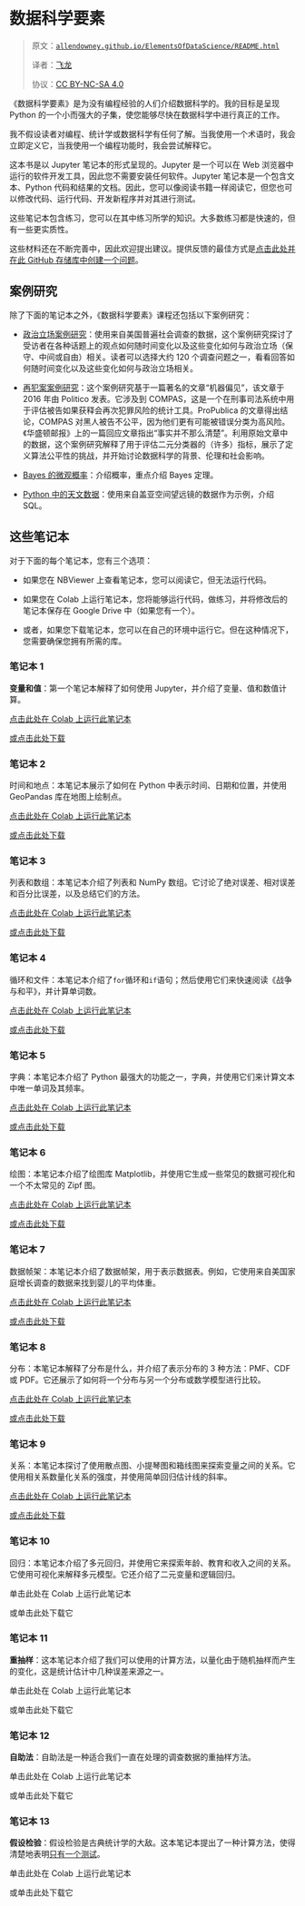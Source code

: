 # 数据科学要素

> 原文：[`allendowney.github.io/ElementsOfDataScience/README.html`](https://allendowney.github.io/ElementsOfDataScience/README.html)
> 
> 译者：[飞龙](https://github.com/wizardforcel)
> 
> 协议：[CC BY-NC-SA 4.0](http://creativecommons.org/licenses/by-nc-sa/4.0/)


《数据科学要素》是为没有编程经验的人们介绍数据科学的。我的目标是呈现 Python 的一个小而强大的子集，使您能够尽快在数据科学中进行真正的工作。

我不假设读者对编程、统计学或数据科学有任何了解。当我使用一个术语时，我会立即定义它，当我使用一个编程功能时，我会尝试解释它。

这本书是以 Jupyter 笔记本的形式呈现的。Jupyter 是一个可以在 Web 浏览器中运行的软件开发工具，因此您不需要安装任何软件。Jupyter 笔记本是一个包含文本、Python 代码和结果的文档。因此，您可以像阅读书籍一样阅读它，但您也可以修改代码、运行代码、开发新程序并对其进行测试。

这些笔记本包含练习，您可以在其中练习所学的知识。大多数练习都是快速的，但有一些更实质性。

这些材料还在不断完善中，因此欢迎提出建议。提供反馈的最佳方式是[点击此处并在此 GitHub 存储库中创建一个问题](https://github.com/AllenDowney/ElementsOfDataScience/issues)。

## 案例研究

除了下面的笔记本之外，《数据科学要素》课程还包括以下案例研究：

+   [政治立场案例研究](https://allendowney.github.io/PoliticalAlignmentCaseStudy/)：使用来自美国普遍社会调查的数据，这个案例研究探讨了受访者在各种话题上的观点如何随时间变化以及这些变化如何与政治立场（保守、中间或自由）相关。读者可以选择大约 120 个调查问题之一，看看回答如何随时间变化以及这些变化如何与政治立场相关。

+   [再犯案案例研究](https://allendowney.github.io/RecidivismCaseStudy/)：这个案例研究基于一篇著名的文章“机器偏见”，该文章于 2016 年由 Politico 发表。它涉及到 COMPAS，这是一个在刑事司法系统中用于评估被告如果获释会再次犯罪风险的统计工具。ProPublica 的文章得出结论，COMPAS 对黑人被告不公平，因为他们更有可能被错误分类为高风险。《华盛顿邮报》上的一篇回应文章指出“事实并不那么清楚”。利用原始文章中的数据，这个案例研究解释了用于评估二元分类器的（许多）指标，展示了定义算法公平性的挑战，并开始讨论数据科学的背景、伦理和社会影响。

+   [Bayes 的微观概率](https://allendowney.github.io/BiteSizeBayes/)：介绍概率，重点介绍 Bayes 定理。

+   [Python 中的天文数据](https://allendowney.github.io/AstronomicalData/)：使用来自盖亚空间望远镜的数据作为示例，介绍 SQL。

## 这些笔记本

对于下面的每个笔记本，您有三个选项：

+   如果您在 NBViewer 上查看笔记本，您可以阅读它，但无法运行代码。

+   如果您在 Colab 上运行笔记本，您将能够运行代码，做练习，并将修改后的笔记本保存在 Google Drive 中（如果您有一个）。

+   或者，如果您下载笔记本，您可以在自己的环境中运行它。但在这种情况下，您需要确保您拥有所需的库。

### 笔记本 1

**变量和值**：第一个笔记本解释了如何使用 Jupyter，并介绍了变量、值和数值计算。

[点击此处在 Colab 上运行此笔记本](https://colab.research.google.com/github/AllenDowney/ElementsOfDataScience/blob/master/01_variables.ipynb)

[或点击此处下载](https://github.com/AllenDowney/ElementsOfDataScience/raw/master/01_variables.ipynb)

### 笔记本 2

时间和地点：本笔记本展示了如何在 Python 中表示时间、日期和位置，并使用 GeoPandas 库在地图上绘制点。

[点击此处在 Colab 上运行此笔记本](https://colab.research.google.com/github/AllenDowney/ElementsOfDataScience/blob/master/02_times.ipynb)

[或点击此处下载](https://github.com/AllenDowney/ElementsOfDataScience/raw/master/02_times.ipynb)

### 笔记本 3

列表和数组：本笔记本介绍了列表和 NumPy 数组。它讨论了绝对误差、相对误差和百分比误差，以及总结它们的方法。

[点击此处在 Colab 上运行此笔记本](https://colab.research.google.com/github/AllenDowney/ElementsOfDataScience/blob/master/03_arrays.ipynb)

[或点击此处下载](https://github.com/AllenDowney/ElementsOfDataScience/raw/master/03_arrays.ipynb)

### 笔记本 4

循环和文件：本笔记本介绍了`for`循环和`if`语句；然后使用它们来快速阅读《战争与和平》，并计算单词数。

[点击此处在 Colab 上运行此笔记本](https://colab.research.google.com/github/AllenDowney/ElementsOfDataScience/blob/master/04_loops.ipynb)

[或点击此处下载](https://github.com/AllenDowney/ElementsOfDataScience/raw/master/04_loops.ipynb)

### 笔记本 5

字典：本笔记本介绍了 Python 最强大的功能之一，字典，并使用它们来计算文本中唯一单词及其频率。

[点击此处在 Colab 上运行此笔记本](https://colab.research.google.com/github/AllenDowney/ElementsOfDataScience/blob/master/05_dictionaries.ipynb)

[或点击此处下载](https://github.com/AllenDowney/ElementsOfDataScience/raw/master/05_dictionaries.ipynb)

### 笔记本 6

绘图：本笔记本介绍了绘图库 Matplotlib，并使用它生成一些常见的数据可视化和一个不太常见的 Zipf 图。

[点击此处在 Colab 上运行此笔记本](https://colab.research.google.com/github/AllenDowney/ElementsOfDataScience/blob/master/06_plotting.ipynb)

[或点击此处下载](https://github.com/AllenDowney/ElementsOfDataScience/raw/master/06_plotting.ipynb)

### 笔记本 7

数据帧架：本笔记本介绍了数据帧架，用于表示数据表。例如，它使用来自美国家庭增长调查的数据来找到婴儿的平均体重。

[点击此处在 Colab 上运行此笔记本](https://colab.research.google.com/github/AllenDowney/ElementsOfDataScience/blob/master/07_dataframes.ipynb)

[或点击此处下载](https://github.com/AllenDowney/ElementsOfDataScience/raw/master/07_dataframes.ipynb)

### 笔记本 8

分布：本笔记本解释了分布是什么，并介绍了表示分布的 3 种方法：PMF、CDF 或 PDF。它还展示了如何将一个分布与另一个分布或数学模型进行比较。

[点击此处在 Colab 上运行此笔记本](https://colab.research.google.com/github/AllenDowney/ElementsOfDataScience/blob/master/08_distributions.ipynb)

[或点击此处下载](https://github.com/AllenDowney/ElementsOfDataScience/raw/master/08_distributions.ipynb)

### 笔记本 9

关系：本笔记本探讨了使用散点图、小提琴图和箱线图来探索变量之间的关系。它使用相关系数量化关系的强度，并使用简单回归估计线的斜率。

[点击此处在 Colab 上运行此笔记本](https://colab.research.google.com/github/AllenDowney/ElementsOfDataScience/blob/master/09_relationships.ipynb)

[或点击此处下载](https://github.com/AllenDowney/ElementsOfDataScience/raw/master/09_relationships.ipynb)

### 笔记本 10

回归：本笔记本介绍了多元回归，并使用它来探索年龄、教育和收入之间的关系。它使用可视化来解释多元模型。它还介绍了二元变量和逻辑回归。

单击此处在 Colab 上运行此笔记本

或单击此处下载它

### 笔记本 11

**重抽样**：这本笔记本介绍了我们可以使用的计算方法，以量化由于随机抽样而产生的变化，这是统计估计中几种误差来源之一。

单击此处在 Colab 上运行此笔记本

或单击此处下载它

### 笔记本 12

**自助法**：自助法是一种适合我们一直在处理的调查数据的重抽样方法。

单击此处在 Colab 上运行此笔记本

或单击此处下载它

### 笔记本 13

**假设检验**：假设检验是古典统计学的大敌。这本笔记本提出了一种计算方法，使得清楚地表明[只有一个测试](http://allendowney.blogspot.com/2016/06/there-is-still-only-one-test.html)。

单击此处在 Colab 上运行此笔记本

或单击此处下载它
